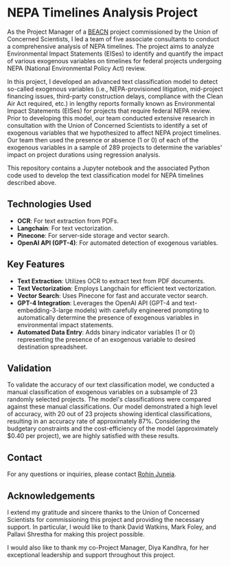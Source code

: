 # NEPA Timelines Analysis Project 

As the Project Manager of a [BEACN](https://www.beacn.org) project commissioned by the Union of Concerned Scientists, I led a team of five associate consultants to conduct a comprehensive analysis of NEPA timelines. The project aims to analyze Environmental Impact Statements (EISes) to identify and quantify the impact of various exogenous variables on timelines for federal projects undergoing NEPA (National Environmental Policy Act) review. 

In this project, I developed an advanced text classification model to detect so-called exogenous variables (i.e., NEPA-provisioned litigation, mid-project financing issues, third-party construction delays, compliance with the Clean Air Act required, etc.) in lengthy reports formally known as Environmental Impact Statements (EISes) for projects that require federal NEPA review. Prior to developing this model, our team conducted extensive research in consultation with the Union of Concerned Scientists to identify a set of exogenous variables that we hypothesized to affect NEPA project timelines. Our team then used the presence or absence (1 or 0) of each of the exogenous variables in a sample of 289 projects to determine the variables' impact on project durations using regression analysis.

This repository contains a Jupyter notebook and the associated Python code used to develop the text classification model for NEPA timelines described above.

## Technologies Used

- **OCR**: For text extraction from PDFs.
- **Langchain**: For text vectorization.
- **Pinecone**: For server-side storage and vector search.
- **OpenAI API (GPT-4)**: For automated detection of exogenous variables.

## Key Features

- **Text Extraction**: Utilizes OCR to extract text from PDF documents.
- **Text Vectorization**: Employs Langchain for efficient text vectorization.
- **Vector Search**: Uses Pinecone for fast and accurate vector search.
- **GPT-4 Integration**: Leverages the OpenAI API (GPT-4 and text-embedding-3-large models) with carefully engineered prompting to automatically determine the presence of exogenous variables in environmental impact statements.
- **Automated Data Entry**: Adds binary indicator variables (1 or 0) representing the presence of an exogenous variable to desired destination spreadsheet.

## Validation

To validate the accuracy of our text classification model, we conducted a manual classification of exogenous variables on a subsample of 23 randomly selected projects. The model's classifications were compared against these manual classifications. Our model demonstrated a high level of accuracy, with 20 out of 23 projects showing identical classifications, resulting in an accuracy rate of approximately 87%. Considering the budgetary constraints and the cost-efficiency of the model (approximately $0.40 per project), we are highly satisfied with these results.

## Contact

For any questions or inquiries, please contact [Rohin Juneja](mailto:rohin.juneja@example.com).

## Acknowledgements

I extend my gratitude and sincere thanks to the Union of Concerned Scientists for commissioning this project and providing the necessary support. In particular, I would like to thank David Watkins, Mark Foley, and Pallavi Shrestha for making this project possible.

I would also like to thank my co-Project Manager, Diya Kandhra, for her exceptional leadership and support throughout this project.


